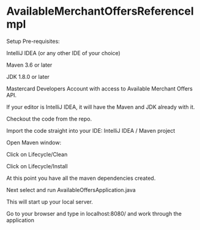 # AvailableMerchantOffersReferenceImpl

Setup Pre-requisites:

IntelliJ IDEA (or any other IDE of your choice)

Maven 3.6 or later

JDK 1.8.0 or later

Mastercard Developers Account with access to Available Merchant Offers API. 

If your editor is IntelliJ IDEA, it will have the Maven and JDK already with it.

Checkout the code from the repo. 

Import the code straight into your IDE: IntelliJ IDEA / Maven project

 Open Maven window:

 Click on Lifecycle/Clean

 Click on Lifecycle/Install

 At this point you have all the maven dependencies created.
 

Next select and run AvailableOffersApplication.java

This will start up your local server. 

Go to your browser and type in localhost:8080/ and work through the application 
 
 
   